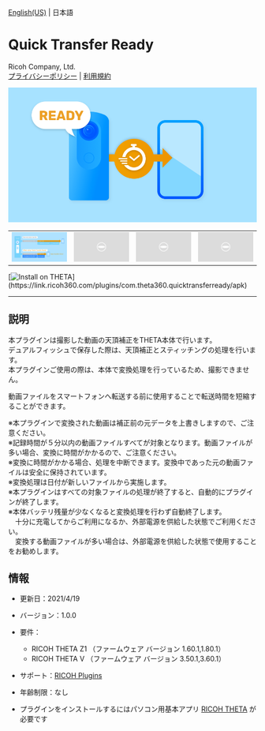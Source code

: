[English(US)](README.md) | 日本語

# Quick Transfer Ready
Ricoh Company, Ltd.  
[プライバシーポリシー](../../README.ja.md#%E3%83%97%E3%83%A9%E3%82%A4%E3%83%90%E3%82%B7%E3%83%BC%E3%83%9D%E3%83%AA%E3%82%B7%E3%83%BC) | [利用規約](../../README.ja.md#%E5%88%A9%E7%94%A8%E8%A6%8F%E7%B4%84)

<div align="center">
 <img src="1.png">

 <table>
  <tr>
   <td><img src="2.png"></td>
   <td><img src="/resources/common/img/noimg.png"></td>
   <td><img src="/resources/common/img/noimg.png"></td>
   <td><img src="/resources/common/img/noimg.png"></td>
  </tr>
 </table>
</div>

[![Install on THETA](https://assets.ricoh360.com/image/upload/v1/front/theta/install-button.svg?)](https://link.ricoh360.com/plugins/com.theta360.quicktransferready/apk)

***

## 説明
本プラグインは撮影した動画の天頂補正をTHETA本体で行います。  
デュアルフィッシュで保存した際は、天頂補正とスティッチングの処理を行います。  
本プラグインご使用の際は、本体で変換処理を行っているため、撮影できません。  
  
動画ファイルをスマートフォンへ転送する前に使用することで転送時間を短縮することができます。  
  
※本プラグインで変換された動画は補正前の元データを上書きしますので、ご注意ください。  
※記録時間が５分以内の動画ファイルすべてが対象となります。動画ファイルが多い場合、変換に時間がかかるので、ご注意ください。  
※変換に時間がかかる場合、処理を中断できます。変換中であった元の動画ファイルは安全に保持されています。  
※変換処理は日付が新しいファイルから実施します。  
※本プラグインはすべての対象ファイルの処理が終了すると、自動的にプラグインが終了します。  
※本体バッテリ残量が少なくなると変換処理を行わず自動終了します。  
　十分に充電してからご利用になるか、外部電源を供給した状態でご利用ください。  
　変換する動画ファイルが多い場合は、外部電源を供給した状態で使用することをお勧めします。  

## 情報
  * 更新日：2021/4/19
  * バージョン：1.0.0
  * 要件：
    * RICOH THETA Z1 （ファームウェア バージョン 1.60.1,1.80.1）
    * RICOH THETA V （ファームウェア バージョン 3.50.1,3.60.1）
  * サポート：[RICOH Plugins](https://support.theta360.com/ja/)
  * 年齢制限：なし

* プラグインをインストールするにはパソコン用基本アプリ [RICOH THETA](https://theta360.com/ja/about/application/pc.html#app-detail-01) が必要です
